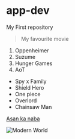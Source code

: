 # app-dev
My First repository

> My favourite   movie

1. Oppenheimer
2. Suzume
3. Hunger Games
4. AoT

- Spy x Family
- Shield Hero
- One piece
- Overlord
- Chainsaw Man

[Asan ka naba](https://youtu.be/bJd4SJV0d5w?list=RDbJd4SJV0d5w)

![Modern World](C:\Users\R\Downloads\qwerty.jpg "Random pics")
